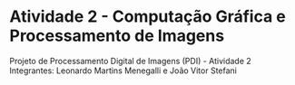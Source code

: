 # Atividade 2 - Computação Gráfica e Processamento de Imagens
Projeto de Processamento Digital de Imagens (PDI) - Atividade 2
Integrantes: Leonardo Martins Menegalli e João Vitor Stefani
